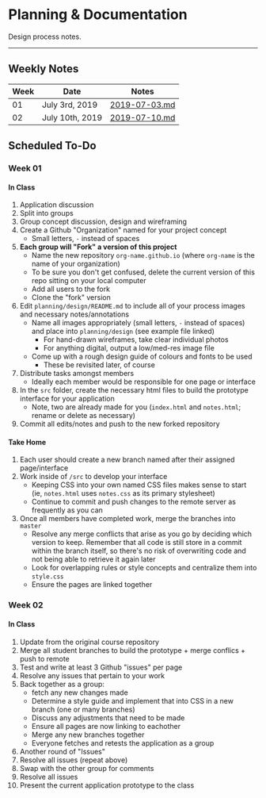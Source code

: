 # Planning & Documentation
Design process notes.

----

## Weekly Notes
| Week    | Date          | Notes |
| ------- | ------------- | ----- |
| 01 | July 3rd, 2019 | [2019-07-03.md](notes/19-07-03.md) |
| 02 | July 10th, 2019 | [2019-07-10.md](notes/19-07-10.md) |


## Scheduled To-Do

### Week 01

#### In Class
1. Application discussion
2. Split into groups
3. Group concept discussion, design and wireframing
4. Create a Github "Organization" named for your project concept
     - Small letters, `-` instead of spaces
5. **Each group will "Fork" a version of this project**
     - Name the new repository `org-name.github.io` (where `org-name` is the name of your organization)
     - To be sure you don't get confused, delete the current version of this repo sitting on your local computer
     - Add all users to the fork
     - Clone the "fork" version
6. Edit `planning/design/README.md` to include all of your process images and necessary notes/annotations
     - Name all images appropriately (small letters, `-` instead of spaces) and place into `planning/design` (see example file linked)
         - For hand-drawn wireframes, take clear individual photos
         - For anything digital, output a low/med-res image file
     - Come up with a rough design guide of colours and fonts to be used
         - These be revisited later, of course
7. Distribute tasks amongst members
     - Ideally each member would be responsible for one page or interface
8. In the `src` folder, create the necessary html files to build the prototype interface for your application
     - Note, two are already made for you (`index.html` and `notes.html`; rename or delete as necessary)
9. Commit all edits/notes and push to the new forked repository

#### Take Home
1. Each user should create a new branch named after their assigned page/interface
2. Work inside of `/src` to develop your interface
     - Keeping CSS into your own named CSS files makes sense to start (ie, `notes.html` uses `notes.css` as its primary stylesheet)
     - Continue to commit and push changes to the remote server as frequently as you can
3. Once all members have completed work, merge the branches into `master`
     - Resolve any merge conflicts that arise as you go by deciding which version to keep. Remember that all code is still store in a commit within the branch itself, so there's no risk of overwriting code and not being able to retrieve it again later
     - Look for overlapping rules or style concepts and centralize them into `style.css`
     - Ensure the pages are linked together


### Week 02

#### In Class

1. Update from the original course repository
2. Merge all student branches to build the prototype + merge conflics + push to remote
3. Test and write at least 3 Github "issues" per page
4. Resolve any issues that pertain to your work
5. Back together as a group:
     - fetch any new changes made
     - Determine a style guide and implement that into CSS in a new branch (one or many branches)
     - Discuss any adjustments that need to be made
     - Ensure all pages are now linking to eachother
     - Merge any new branches together
     - Everyone fetches and retests the application as a group
6. Another round of "Issues"
7. Resolve all issues (repeat above)
8. Swap with the other group for comments
9. Resolve all issues
10. Present the current application prototype to the class